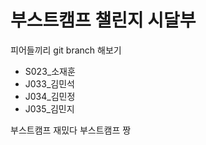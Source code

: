 # 부스트캠프 챌린지 시달부 

피어들끼리 git branch 해보기


* S023_소재훈
* J033_김민석
* J034_김민정
* J035_김민지

부스트캠프 재밌다
부스트캠프 짱
